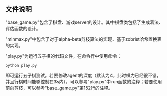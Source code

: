 ## 文件说明

"base_game.py"包含了棋盘、游戏server的设计。其中棋盘类包括了生成着法、评估函数的设计。

"minmax.py"中包含了对于alpha-beta剪枝算法的实现、基于zobrist哈希置换表的实现。

"play.py"为运行五子棋的代码文件，在命令行中使用命令：

```
python play.py
```

即可运行五子棋测试。若要修改agent的深度（默认为4，此时棋力已经很不错，并且行棋时间能够控制在3s内），可以参考"play.py"中run函数的注释；若要使用前向剪枝，可以参考"base_game.py"第152行的注释。